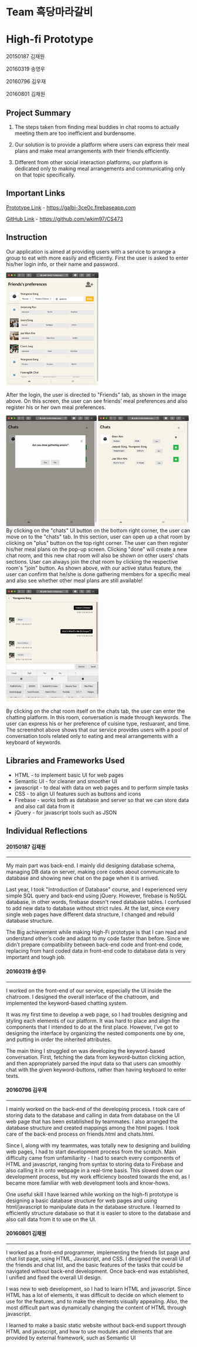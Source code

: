 # Team 흑당마라갈비
# High-fi Prototype
20150187 김재원

20160319 송영우

20160796 김우재

20160801 김채원

Project Summary
---------------
1) The steps taken from finding meal buddies in chat rooms to actually meeting them are too inefficient and burdensome.

2) Our solution is to provide a platform where users can express their meal plans and make meal arrangements with their friends efficiently.

3) Different from other social interaction platforms, our platform is dedicated only to making meal arrangements and communicating only on that topic specifically.

Important Links
---------------
[Prototype Link](https://galbi-3ce0c.firebaseapp.com) - https://galbi-3ce0c.firebaseapp.com

[GitHub Link](https://github.com/wkim97/CS473) - https://github.com/wkim97/CS473

Instruction
-----------

Our application is aimed at providing users with a service to arrange a group to eat with more easily and efficiently. First the user is asked to enter his/her login info, or their name and password.


<left><img src="images/1.png" width=50%></center>

After the login, the user is directed to "Friends" tab, as shown in the image above. On this screen, the user can see friends’ meal preferences and also register his or her own meal preferences.


<left><img src="images/2-1.png" width=49%></left>
<right><img src="images/2-2.png" width=49%></right>
By clicking on the "chats" UI button on the bottom right corner, the user can move on to the "chats" tab. In this section, user can open up a chat room by clicking on "plus" button on the top right corner. The user can then register his/her meal plans on the pop-up screen. Clicking "done" will create a new chat room, and this new chat room will also be shown on other users' chats sections. User can always join the chat room by clicking the respective room's "join" button. As shown above, with our active status feature, the user can confirm that he/she is done gathering members for a specific meal and also see whether other meal plans are still available!


<left><img src="images/3.png" width=50%></center>

By clicking on the chat room itself on the chats tab, the user can enter the chatting platform. In this room, conversation is made through keywords. The user can express his or her preference of cuisine type, restuarant, and time. The screenshot above shows that our service provides users with a pool of conversation tools related only to eating and meal arrangements with a keyboard of keywords.

Libraries and Frameworks Used
-----------------------------
* HTML - to implement basic UI for web pages
* Semantic UI - for cleaner and smoother UI
* javascript - to deal with data on web pages and to perform simple tasks
* CSS - to align UI features such as buttons and icons
* Firebase - works both as database and server so that we can store data and also call data from it
* jQuery - for javascript tools such as JSON

Individual Reflections
----------------------
#### 20150187 김재원
-------------------
My main part was back-end. I mainly did designing database schema, managing DB data on server, making core codes about communicate to database and showing new chat on the page when it is arrived.

Last year, I took "Introduction of Database" course, and I experienced very simple SQL query and back-end using jQuery. However, firebase is NoSQL database, in other words, firebase doesn't need database tables. I confused to add new data to database without strict rules. At the last, since every single web pages have different data structure, I changed and rebuild database structure.

The Big achievement while making High-Fi prototype is that I can read and understand other’s code and adapt to my code faster than before. Since we didn’t prepare compatibility between back-end code and front-end code, replacing from hard coded data in front-end code to database data is very important and tough job.


#### 20160319 송영우
-------------------
I worked on the front-end of our service, especially the UI inside the chatroom. I designed the overall interface of the chatroom, and implemented the keyword-based chatting system.

It was my first time to develop a web page, so I had troubles designing and styling each elements of our platform. It was hard to place and align the components that I intended to do at the first place. However, I've got to designing the interface by organizing the nested components one by one, and putting in order the inherited attributes.

The main thing I struggled on was developing the keyword-based conversation. First, fetching the data from keyword-button clicking action, and then appropriately parsed the input data so that users can smoothly chat with the given keyword-buttons, rather than having keyboard to enter texts.

#### 20160796 김우재
-------------------
I mainly worked on the back-end of the developing process. I took care of storing data to the database and calling in data from database on the UI web page that has been established by teammates. I also arranged the database structure and created mappings among the html pages. I took care of the back-end process on friends.html and chats.html.

Since I, along with my teammates, was totally new to designing and building web pages, I had to start development process from the scratch. Main difficulty came from unfamiliarity - I had to search every components of HTML and javascript, ranging from syntax to storing data to Firebase and also calling it in onto webpage in a real-time basis. This slowed down our development process, but my work efficiency boosted towards the end, as I became more familiar with web development tools and know-hows.

One useful skill I have learned while working on the high-fi prototype is designing a basic database structure for web pages and using html/javascript to manipulate data in the database structure. I learned to efficiently structure database so that it is easier to store to the database and also call data from it to use on the UI. 

#### 20160801 김채원
-------------------
I worked as a front-end programmer, implementing the friends list page and chat list page, using HTML, Javascript, and CSS. I designed the overall UI of the friends and chat list, and the basic features of the tasks that could be navigated without back-end development. Once back-end was established, I unified and fixed the overall UI design.

I was new to web development, so I had to learn HTML and javascript. Since HTML has a lot of elements, it was difficult to decide on which element to use for the features, and to make the elements visually appealing. Also, the most difficult part was dynamically changing the content of HTML through javascript.

I learned to make a basic static website without back-end support through HTML and javascript, and how to use modules and elements that are provided by external framework, such as Semantic UI
